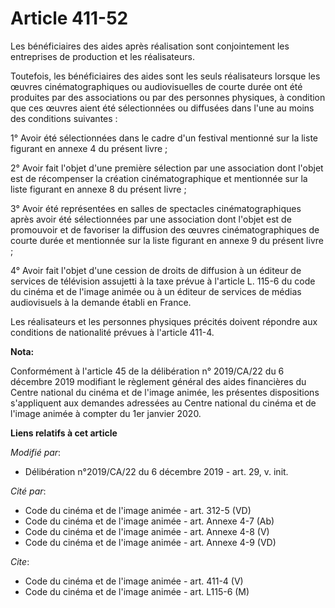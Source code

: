 # Article 411-52

Les bénéficiaires des aides après réalisation sont conjointement les entreprises de production et les réalisateurs.

Toutefois, les bénéficiaires des aides sont les seuls réalisateurs lorsque les œuvres cinématographiques ou audiovisuelles de
courte durée ont été produites par des associations ou par des personnes physiques, à condition que ces œuvres aient été
sélectionnées ou diffusées dans l'une au moins des conditions suivantes :

1° Avoir été sélectionnées dans le cadre d'un festival mentionné sur la liste figurant en annexe 4 du présent livre ;

2° Avoir fait l'objet d'une première sélection par une association dont l'objet est de récompenser la création
cinématographique et mentionnée sur la liste figurant en annexe 8 du présent livre ;

3° Avoir été représentées en salles de spectacles cinématographiques après avoir été sélectionnées par une association dont
l'objet est de promouvoir et de favoriser la diffusion des œuvres cinématographiques de courte durée et mentionnée sur la
liste figurant en annexe 9 du présent livre ;

4° Avoir fait l'objet d'une cession de droits de diffusion à un éditeur de services de télévision assujetti à la taxe prévue
à l'article L. 115-6 du code du cinéma et de l'image animée ou à un éditeur de services de médias audiovisuels à la demande
établi en France.

Les réalisateurs et les personnes physiques précités doivent répondre aux conditions de nationalité prévues à l'article
411-4.

**Nota:**

Conformément à l'article 45 de la délibération n° 2019/CA/22 du 6 décembre 2019 modifiant le règlement général des aides
financières du Centre national du cinéma et de l'image animée, les présentes dispositions s'appliquent aux demandes adressées
au Centre national du cinéma et de l'image animée à compter du 1er janvier 2020.

**Liens relatifs à cet article**

_Modifié par_:

  - Délibération n°2019/CA/22 du 6 décembre 2019 - art. 29, v. init.

_Cité par_:

  - Code du cinéma et de l'image animée - art. 312-5 (VD)
  - Code du cinéma et de l'image animée - art. Annexe 4-7 (Ab)
  - Code du cinéma et de l'image animée - art. Annexe 4-8 (V)
  - Code du cinéma et de l'image animée - art. Annexe 4-9 (VD)

_Cite_:

  - Code du cinéma et de l'image animée - art. 411-4 (V)
  - Code du cinéma et de l'image animée - art. L115-6 (M)
